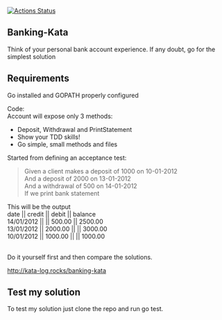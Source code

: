 [![Actions Status](https://xxx.execute-api.us-west-2.amazonaws.com/production/badge/{adolsalamanca}/{banking-kata})](https://xxx.execute-api.us-west-2.amazonaws.com/production/results/{adolsalamanca}/{banking-kata})

## Banking-Kata

Think of your personal bank account experience. If any doubt, go for the simplest solution

Requirements
------------

Go installed and GOPATH properly configured

Code: <br/>
Account will expose only 3 methods: <br/>
 - Deposit, Withdrawal and PrintStatement <br/>
 - Show your TDD skills! <br/>
 - Go simple, small methods and files <br/>
 
 
Started from defining an acceptance test:

> Given a client makes a deposit of 1000 on 10-01-2012  
And a deposit of 2000 on 13-01-2012  
And a withdrawal of 500 on 14-01-2012  
If we print bank statement  

This will be the output  
date       || credit   || debit    || balance  
14/01/2012 ||          || 500.00   || 2500.00   
13/01/2012 || 2000.00  ||          || 3000.00  
10/01/2012 || 1000.00  ||          || 1000.00   

<br/>Do it yourself first and then compare the solutions. <br/>
 
http://kata-log.rocks/banking-kata<br/>



Test my solution
------------

To test my solution just clone the repo and run go test.
